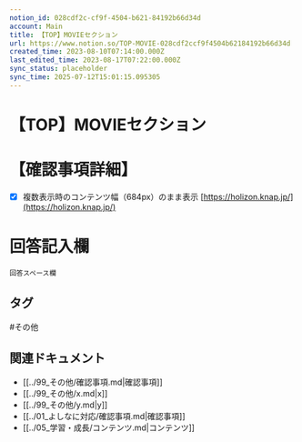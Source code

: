 ```yaml
---
notion_id: 028cdf2c-cf9f-4504-b621-84192b66d34d
account: Main
title: 【TOP】MOVIEセクション
url: https://www.notion.so/TOP-MOVIE-028cdf2ccf9f4504b62184192b66d34d
created_time: 2023-08-10T07:14:00.000Z
last_edited_time: 2023-08-17T07:22:00.000Z
sync_status: placeholder
sync_time: 2025-07-12T15:01:15.095305
---
```

# 【TOP】MOVIEセクション

# 【確認事項詳細】
- [x] 複数表示時のコンテンツ幅（684px）のまま表示
[https://holizon.knap.jp/](https://holizon.knap.jp/)
# 回答記入欄
```plain text
回答スペース欄
```

## タグ

#その他 

## 関連ドキュメント

- [[../99_その他/確認事項.md|確認事項]]
- [[../99_その他/x.md|x]]
- [[../99_その他/y.md|y]]
- [[../01_よしなに対応/確認事項.md|確認事項]]
- [[../05_学習・成長/コンテンツ.md|コンテンツ]]

